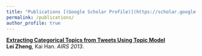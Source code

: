 ```yaml
---
title: "Publications [(Google Scholar Profile)](https://scholar.google.com/citations?user=XMirSfAAAAAJ&hl=en)"
permalink: /publications/
author_profile: true
---
```


<b>[Extracting Categorical Topics from Tweets Using Topic Model](http://lzheng21.github.io/publications/AIRS)</b> <br> <b>Lei Zheng</b>, Kai Han. <i>AIRS 2013</i>.
